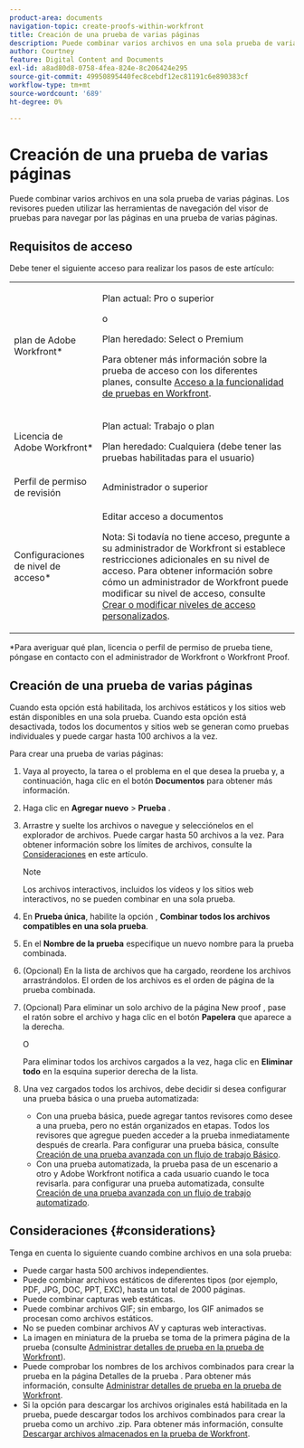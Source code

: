 ```yaml
---
product-area: documents
navigation-topic: create-proofs-within-workfront
title: Creación de una prueba de varias páginas
description: Puede combinar varios archivos en una sola prueba de varias páginas. Los revisores pueden utilizar las herramientas de navegación del visor de pruebas para navegar por las páginas en una prueba de varias páginas.
author: Courtney
feature: Digital Content and Documents
exl-id: a8ad80d8-0758-4fea-824e-8c206424e295
source-git-commit: 49950895440fec8cebdf12ec81191c6e890383cf
workflow-type: tm+mt
source-wordcount: '689'
ht-degree: 0%

---
```


# Creación de una prueba de varias páginas

Puede combinar varios archivos en una sola prueba de varias páginas. Los revisores pueden utilizar las herramientas de navegación del visor de pruebas para navegar por las páginas en una prueba de varias páginas.

## Requisitos de acceso

Debe tener el siguiente acceso para realizar los pasos de este artículo:

<table style="table-layout:auto"> 
 <col> 
 <col> 
 <tbody> 
  <tr> 
   <td role="rowheader">plan de Adobe Workfront*</td> 
   <td> <p>Plan actual: Pro o superior</p> <p>o</p> <p>Plan heredado: Select o Premium</p> <p>Para obtener más información sobre la prueba de acceso con los diferentes planes, consulte <a href="/help/quicksilver/administration-and-setup/manage-workfront/configure-proofing/access-to-proofing-functionality.md" class="MCXref xref">Acceso a la funcionalidad de pruebas en Workfront</a>.</p> </td> 
  </tr> 
  <tr> 
   <td role="rowheader">Licencia de Adobe Workfront*</td> 
   <td> <p>Plan actual: Trabajo o plan</p> <p>Plan heredado: Cualquiera (debe tener las pruebas habilitadas para el usuario)</p> </td> 
  </tr> 
  <tr> 
   <td role="rowheader">Perfil de permiso de revisión </td> 
   <td>Administrador o superior</td> 
  </tr> 
  <tr> 
   <td role="rowheader">Configuraciones de nivel de acceso*</td> 
   <td> <p>Editar acceso a documentos</p> <p>Nota: Si todavía no tiene acceso, pregunte a su administrador de Workfront si establece restricciones adicionales en su nivel de acceso. Para obtener información sobre cómo un administrador de Workfront puede modificar su nivel de acceso, consulte <a href="../../../administration-and-setup/add-users/configure-and-grant-access/create-modify-access-levels.md" class="MCXref xref">Crear o modificar niveles de acceso personalizados</a>.</p> </td> 
  </tr> 
 </tbody> 
</table>

&#42;Para averiguar qué plan, licencia o perfil de permiso de prueba tiene, póngase en contacto con el administrador de Workfront o Workfront Proof.

## Creación de una prueba de varias páginas

Cuando esta opción está habilitada, los archivos estáticos y los sitios web están disponibles en una sola prueba. Cuando esta opción está desactivada, todos los documentos y sitios web se generan como pruebas individuales y puede cargar hasta 100 archivos a la vez.

Para crear una prueba de varias páginas:

1. Vaya al proyecto, la tarea o el problema en el que desea la prueba y, a continuación, haga clic en el botón **Documentos** para obtener más información.
1. Haga clic en **Agregar nuevo** > **Prueba** .
1. Arrastre y suelte los archivos o navegue y selecciónelos en el explorador de archivos. Puede cargar hasta 50 archivos a la vez. Para obtener información sobre los límites de archivos, consulte la [Consideraciones](#considerations) en este artículo.

   >[!NOTE]
   >
   >Los archivos interactivos, incluidos los vídeos y los sitios web interactivos, no se pueden combinar en una sola prueba.

1. En **Prueba única**, habilite la opción , **Combinar todos los archivos compatibles en una sola prueba**.
1. En el **Nombre de la prueba** especifique un nuevo nombre para la prueba combinada.
1. (Opcional) En la lista de archivos que ha cargado, reordene los archivos arrastrándolos. El orden de los archivos es el orden de página de la prueba combinada.
1. (Opcional) Para eliminar un solo archivo de la página New proof , pase el ratón sobre el archivo y haga clic en el botón **Papelera** que aparece a la derecha.

   O

   Para eliminar todos los archivos cargados a la vez, haga clic en **Eliminar todo** en la esquina superior derecha de la lista.

1. Una vez cargados todos los archivos, debe decidir si desea configurar una prueba básica o una prueba automatizada:

   * Con una prueba básica, puede agregar tantos revisores como desee a una prueba, pero no están organizados en etapas. Todos los revisores que agregue pueden acceder a la prueba inmediatamente después de crearla. Para configurar una prueba básica, consulte [Creación de una prueba avanzada con un flujo de trabajo Básico](../../../review-and-approve-work/proofing/creating-proofs-within-workfront/configure-basic-proof-workflow.md).
   * Con una prueba automatizada, la prueba pasa de un escenario a otro y Adobe Workfront notifica a cada usuario cuando le toca revisarla. para configurar una prueba automatizada, consulte [Creación de una prueba avanzada con un flujo de trabajo automatizado](../../../review-and-approve-work/proofing/creating-proofs-within-workfront/create-automated-proof-workflow.md).

## Consideraciones {#considerations}

Tenga en cuenta lo siguiente cuando combine archivos en una sola prueba:

* Puede cargar hasta 500 archivos independientes.
* Puede combinar archivos estáticos de diferentes tipos (por ejemplo, PDF, JPG, DOC, PPT, EXC), hasta un total de 2000 páginas.
* Puede combinar capturas web estáticas.
* Puede combinar archivos GIF; sin embargo, los GIF animados se procesan como archivos estáticos.
* No se pueden combinar archivos AV y capturas web interactivas.
* La imagen en miniatura de la prueba se toma de la primera página de la prueba (consulte [Administrar detalles de prueba en la prueba de Workfront](../../../workfront-proof/wp-work-proofsfiles/manage-your-work/manage-proof-details.md)).
* Puede comprobar los nombres de los archivos combinados para crear la prueba en la página Detalles de la prueba . Para obtener más información, consulte [Administrar detalles de prueba en la prueba de Workfront](../../../workfront-proof/wp-work-proofsfiles/manage-your-work/manage-proof-details.md).
* Si la opción para descargar los archivos originales está habilitada en la prueba, puede descargar todos los archivos combinados para crear la prueba como un archivo .zip. Para obtener más información, consulte  [Descargar archivos almacenados en la prueba de Workfront](../../../workfront-proof/wp-work-proofsfiles/manage-your-work/download-files-stored.md).
